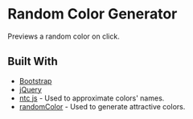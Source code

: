 # Random Color Generator

Previews a random color on click.

## Built With

* [Bootstrap](http://getbootstrap.com/)
* [jQuery](https://jquery.com/)
* [ntc js](http://chir.ag/projects/ntc/) - Used to approximate colors' names.
* [randomColor](https://randomcolor.llllll.li/) - Used to generate attractive colors.
